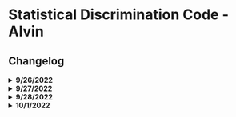 # Statistical Discrimination Code - Alvin

## Changelog

<details><summary><b>9/26/2022</b></summary>

* initiated files for 1) data processing, 2) data analysis
* added code to ingest all datasets, merged years where necessary

</details>

<details><summary><b>9/27/2022</b></summary>

* added function for chi-square quantile plotting (ran into many errors with size of data)
* created basic comparison plots between genders for pay (ran into issues with factors)

</details>

<details><summary><b>9/28/2022</b></summary>

* reassigned gender labels in all dataframes
* rewrote comparison plot code for easy iteration and other variables

</details>

<details><summary><b>10/1/2022</b></summary>

* checked for distribution of gender labels reported
* checked counts for different years to see if # of survey respondants changed significantly (it did!)

</details>